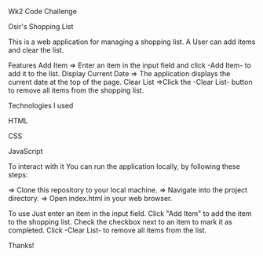Wk2 Code Challenge


Osir's Shopping List


This is a web application for managing a shopping list. A User can add items and clear the list.

Features
Add Item => Enter an item in the input field and click -Add Item- to add it to the list.
Display Current Date => The application displays the current date at the top of the page.
Clear List =>Click the -Clear List- button to remove all items from the shopping list.

Technologies I used

HTML

CSS

JavaScript

To interact with it 
You can run the application locally, by following these steps:


=> Clone this repository to your local machine.
=> Navigate into the project directory.
=> Open index.html in your web browser.

To use
Just enter an item in the input field.
Click "Add Item" to add the item to the shopping list.
Check the checkbox next to an item to mark it as completed.
Click -Clear List- to remove all items from the list.

Thanks!
